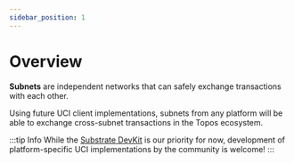 ```yaml
---
sidebar_position: 1
---
```


# Overview

**Subnets** are independent networks that can safely exchange transactions with each other.

Using future UCI client implementations, subnets from any platform will be able to exchange cross-subnet transactions in the Topos ecosystem.

:::tip Info
While the [Substrate DevKit](/build/devkits/substrate) is our priority for now, development of platform-specific UCI implementations by the community is welcome!
:::
